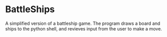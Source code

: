 # BattleShips
A simplified version of a battleship game. The program draws a board and ships to the python shell, and revieves input from the user to make a move. 
